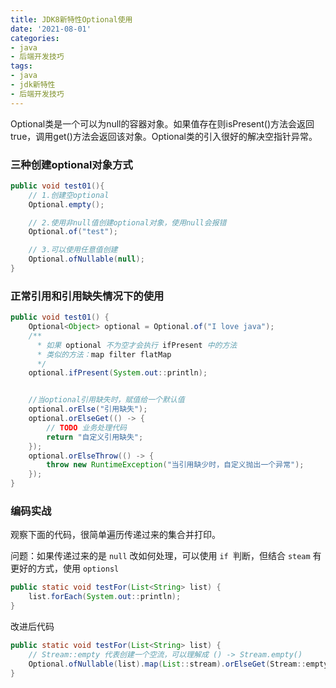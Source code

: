 ```yaml
---
title: JDK8新特性Optional使用
date: '2021-08-01'
categories:
- java
- 后端开发技巧
tags:
- java
- jdk新特性
- 后端开发技巧
---
```


Optional类是一个可以为null的容器对象。如果值存在则isPresent()方法会返回true，调用get()方法会返回该对象。Optional类的引入很好的解决空指针异常。
<!-- more -->


### 三种创建optional对象方式

```java
public void test01(){
    // 1.创建空optional
    Optional.empty();

    // 2.使用非null值创建optional对象，使用null会报错
    Optional.of("test");

    // 3.可以使用任意值创建
    Optional.ofNullable(null);
}
```



### 正常引用和引用缺失情况下的使用

```java
public void test01() {
    Optional<Object> optional = Optional.of("I love java");
    /**
      * 如果 optional 不为空才会执行 ifPresent 中的方法
      * 类似的方法：map filter flatMap
      */
    optional.ifPresent(System.out::println);


    //当optional引用缺失时，赋值给一个默认值
    optional.orElse("引用缺失");
    optional.orElseGet(() -> {
        // TODO 业务处理代码
        return "自定义引用缺失";
    });
    optional.orElseThrow(() -> {
        throw new RuntimeException("当引用缺少时，自定义抛出一个异常");
    });
}
```



### 编码实战

观察下面的代码，很简单遍历传递过来的集合并打印。

问题：如果传递过来的是 `null` 改如何处理，可以使用 `if `判断，但结合 `steam` 有更好的方式，使用 `optionsl`

```java
public static void testFor(List<String> list) {
    list.forEach(System.out::println);
}
```

改进后代码

```java
public static void testFor(List<String> list) {
    // Stream::empty 代表创建一个空流，可以理解成 () -> Stream.empty()
    Optional.ofNullable(list).map(List::stream).orElseGet(Stream::empty).forEach(System.out::print);
}
```
